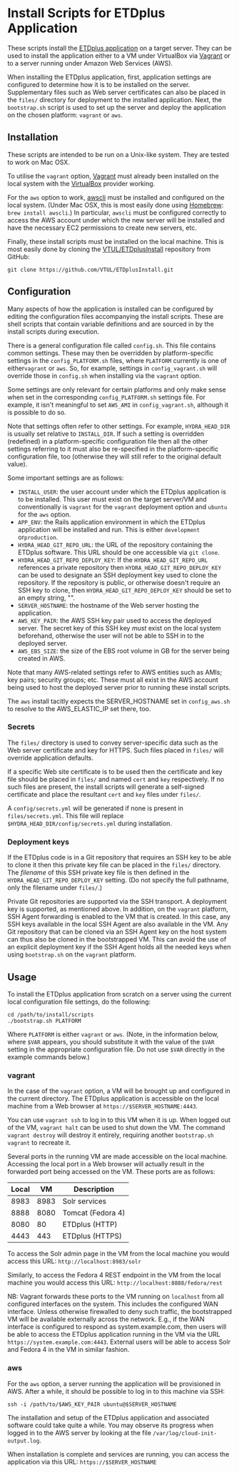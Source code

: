 Install Scripts for ETDplus Application
===============================================

These scripts install the [ETDplus
application](https://github.com/VTUL/ETDplus) on a target server. They can be
used to install the application either to a VM under VirtualBox
via [Vagrant](https://www.vagrantup.com/) or to a server running under Amazon Web
Services (AWS).

When installing the ETDplus application, first, application settings are
configured to determine how it is to be installed on the server. Supplementary
files such as Web server certificates can also be placed in the `files/`
directory for deployment to the installed application. Next, the `bootstrap.sh`
script is used to set up the server and deploy the application on the chosen
platform: `vagrant` or `aws`.

Installation
------------

These scripts are intended to be run on a Unix-like system. They are tested to
work on Mac OSX.

To utilise the `vagrant` option, [Vagrant](https://www.vagrantup.com/) must
already been installed on the local system with
the [VirtualBox](http://www.virtualbox.org) provider working.

For the `aws` option to work, [awscli](https://aws.amazon.com/cli/) must be
installed and configured on the local system. (Under Mac OSX, this is most
easily done using [Homebrew](http://brew.sh/): `brew install awscli`.) In
particular, `awscli` must be configured correctly to access the AWS account
under which the new server will be installed and have the necessary EC2
permissions to create new servers, etc.

Finally, these install scripts must be installed on the local machine. This is
most easily done by cloning the
[VTUL/ETDplusInstall](https://github.com/VTUL/ETDplusInstall) repository from
GitHub:

```
git clone https://github.com/VTUL/ETDplusInstall.git
```

Configuration
-------------

Many aspects of how the application is installed can be configured by editing
the configuration files accompanying the install scripts. These are shell
scripts that contain variable definitions and are sourced in by the install
scripts during execution.

There is a general configuration file called `config.sh`. This file contains
common settings. These may then be overridden by platform-specific settings in
the `config_PLATFORM.sh` files, where `PLATFORM` currently is one of
either`vagrant` or `aws`. So, for example, settings in `config_vagrant.sh` will
override those in `config.sh` when installing via the `vagrant` option.

Some settings are only relevant for certain platforms and only make sense when
set in the corresponding `config_PLATFORM.sh` settings file. For example, it
isn't meaningful to set `AWS_AMI` in `config_vagrant.sh`, although it is
possible to do so.

Note that settings often refer to other settings. For example, `HYDRA_HEAD_DIR`
is usually set relative to `INSTALL_DIR`. If such a setting is overridden
(redefined) in a platform-specific configuration file then all the other
settings referring to it must also be re-specified in the platform-specific
configuration file, too (otherwise they will still refer to the original default
value).

Some important settings are as follows:

- `INSTALL_USER`: the user account under which the ETDplus application is
to be installed. This user must exist on the target server/VM and conventionally
is `vagrant` for the `vagrant` deployment option and `ubuntu` for the `aws`
option.
- `APP_ENV`: the Rails application environment in which the ETDplus
application will be installed and run. This is either `development`
or`production`.
- `HYDRA_HEAD_GIT_REPO_URL`: the URL of the repository containing the ETDplus
software. This URL should be one accessible via `git clone`.
- `HYDRA_HEAD_GIT_REPO_DEPLOY_KEY`: If the `HYDRA_HEAD_GIT_REPO_URL` references
a private repository then `HYDRA_HEAD_GIT_REPO_DEPLOY_KEY` can be used to
designate an SSH deployment key used to clone the repository.  If the repository
is public, or otherwise doesn't require an SSH key to clone, then
`HYDRA_HEAD_GIT_REPO_DEPLOY_KEY` should be set to an empty string, "".
- `SERVER_HOSTNAME`: the hostname of the Web server hosting the application.
- `AWS_KEY_PAIR`: the AWS SSH key pair used to access the deployed server. The
secret key of this SSH key *must* exist on the local system beforehand,
otherwise the user will not be able to SSH in to the deployed server.
- `AWS_EBS_SIZE`: the size of the EBS root volume in GB for the server being
created in AWS.

Note that many AWS-related settings refer to AWS entities such as AMIs; key
pairs; security groups; etc. These must all exist in the AWS account being used
to host the deployed server prior to running these install scripts.

The `aws` install tacitly expects the SERVER_HOSTNAME set in `config_aws.sh` to
resolve to the AWS_ELASTIC_IP set there, too.

### Secrets

The `files/` directory is used to convey server-specific data such as the Web
server certificate and key for HTTPS. Such files placed in `files/` will
override application defaults.

If a specific Web site certificate is to be used then the certificate and key
file should be placed in `files/` and named `cert` and `key` respectively. If no
such files are present, the install scripts will generate a self-signed
certificate and place the resultant `cert` and `key` files under `files/`.

A `config/secrets.yml` will be generated if none is present in
`files/secrets.yml`.  This file will replace `$HYDRA_HEAD_DIR/config/secrets.yml`
during installation.

### Deployment keys

If the ETDplus code is in a Git repository that requires an SSH key to be able
to clone it then this private key file can be placed in the `files/` directory.
The *filename* of this SSH private key file is then defined in the
`HYDRA_HEAD_GIT_REPO_DEPLOY_KEY` setting.  (Do not specify the full pathname,
only the filename under `files/`.)

Private Git repositories are supported via the SSH transport.  A deployment key
is supported, as mentioned above.  In addition, on the `vagrant` platform, SSH
Agent forwarding is enabled to the VM that is created.  In this case, any SSH
keys available in the local SSH Agent are also available in the VM.  Any Git
repository that can be cloned via an SSH Agent key on the host system can thus
also be cloned in the bootstrapped VM.  This can avoid the use of an explicit
deployment key if the SSH Agent holds all the needed keys when using
`bootstrap.sh` on the `vagrant` platform.

Usage
-----

To install the ETDplus application from scratch on a server using the
current local configuration file settings, do the following:

```
cd /path/to/install/scripts
./bootstrap.sh PLATFORM
```

Where `PLATFORM` is either `vagrant` or `aws`.  (Note, in the information below,
where `$VAR` appears, you should substitute it with the value of the `$VAR`
setting in the appropriate configuration file.  Do not use `$VAR` directly in
the example commands below.)

### vagrant

In the case of the `vagrant` option, a VM will be brought up and configured in
the current directory. The ETDplus application is accessible on the
local machine from a Web browser at `https://$SERVER_HOSTNAME:4443`.

You can use `vagrant ssh` to log in to this VM when it is up. When logged out of
the VM, `vagrant halt` can be used to shut down the VM. The command `vagrant
destroy` will destroy it entirely, requiring another `bootstrap.sh vagrant` to
recreate it.

Several ports in the running VM are made accessible on the local machine.
Accessing the local port in a Web browser will actually result in the forwarded
port being accessed on the VM. These ports are as follows:

Local | VM   | Description
----- | ---- | -----------
8983  | 8983 | Solr services
8888  | 8080 | Tomcat (Fedora 4)
8080  | 80   | ETDplus (HTTP)
4443  | 443  | ETDplus (HTTPS)

To access the Solr admin page in the VM from the local machine you would access
this URL: `http://localhost:8983/solr`

Similarly, to access the Fedora 4 REST endpoint in the VM from the local machine
you would access this URL: `http://localhost:8888/fedora/rest`

NB: Vagrant forwards these ports to the VM running on `localhost` from all
configured interfaces on the system.  This includes the configured WAN
interface. Unless otherwise firewalled to deny such traffic, the bootstrapped VM
will be available externally across the network.  E.g., if the WAN interface is
configured to respond as system.example.com, then users will be able to access
the ETDplus application running in the VM via the URL
`https://system.example.com:4443`.  External users will be able to access Solr
and Fedora 4 in the VM in similar fashion.

### aws

For the `aws` option, a server running the application will be provisioned in
AWS. After a while, it should be possible to log in to this machine via SSH:

```
ssh -i /path/to/$AWS_KEY_PAIR ubuntu@$SERVER_HOSTNAME
```

The installation and setup of the ETDplus application and associated
software could take quite a while. You may observe its progress when logged in
to the AWS server by looking at the file `/var/log/cloud-init-output.log`.

When installation is complete and services are running, you can access the
application via this URL: `https://$SERVER_HOSTNAME`
